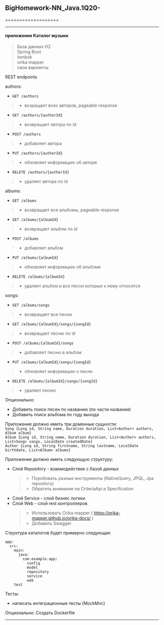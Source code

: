 ## BigHomework-NN_Java.1Q20-

===================

***
#### __приложение Каталог музыки__ 

>База данных H2  
>Spring Boot  
>lombok  
>orika mapper  
>свои варианты

REST endpoints  

authors:
- `GET /authors`  
> - возращает всех авторов, pageable response
- `GET /authors/{authorId}`  
> - возвращает автора по id
- `POST /authors`  
> - добавляет автора
- `PUT /authors/{authorId}`  
> - обновляет информацию об авторе
- `DELETE /authors/{authorId}`  
> - удаляет автора по id


albums:
- `GET /albums`  
> - возвращает все альбомы, pageable response
- `GET /albums/{albumId}`  
> - возвращает альбом по id
- `POST /albums`  
> - добавляет альбом
- `PUT /albums/{albumId}`
> - обновляет информацию об альбоме
- `DELETE /albums/{albumId}`
> - удаляет альбом и все песни которые к нему относятся


songs: 
- `GET /albums/songs` 
> - возвращает все песни
- `GET /albums/{albumId}/songs/{songId}` 
> - возвращает песню по id
- `POST /albums/{albumId}/songs`  
> - добавляет песню в альбом
- `PUT /albums/{albumId}/songs/{songId}`
> - обновляет информацию о песне
- `DELETE /albums/{albumId}/songs/{songId}`
> - удаляет песню

Опционально:  
- Добавить поиск песен по названию (по части названия)
- Добавить поиск альбома по году выхода


Приложение должно иметь три доменные сущности:  
`Song {Long id, String name, Duration duration, List<Author> authors, Album album}`  
`Album {Long id, String name, Duration duration, List<Author> authors, List<Song> songs, LocalDate createdDate}`  
`Author {Long id, String firstname, String lastname, LocalDate birthdate, List<Album> albums}`

Приложение должно иметь следующую структуру:  
- Слой Repository - взаимодействие с базой данных
  > - Поробовать разные инструменты (NativeQuery, JPQL, Jpa repository)
  > - Обратить внимание на CriteriaApi и Specification
- Слой Service - слой бизнес логики  
- Слой Web - слой rest контроллеров
  > - Использовать Orika mapper ( https://orika-mapper.github.io/orika-docs/ )
  > - Добавить Swagger

Структура каталогов будет примерно следующая:
```
app:  
  src:  
    main:  
      java:  
        com.example.app:  
          config
          model  
          repository  
          service  
          web
    test
```  

Тесты:  
- написать интеграционные тесты (MockMvc)

Опционально: Создать Dockerfile
***
